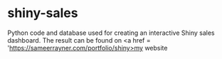 # shiny-sales
Python code and database used for creating an interactive Shiny sales dashboard.
The result can be found on <a href = 'https://sameerrayner.com/portfolio/shiny>my website</a>
